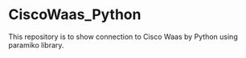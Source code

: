 # CiscoWaas_Python
This repository is to show connection to Cisco Waas by Python using paramiko library.
